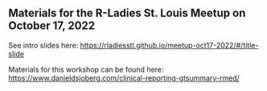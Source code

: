 ## Materials for the R-Ladies St. Louis Meetup on October 17, 2022

See intro slides here: https://rladiesstl.github.io/meetup-oct17-2022/#/title-slide

Materials for this workshop can be found here: https://www.danieldsjoberg.com/clinical-reporting-gtsummary-rmed/
